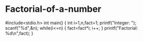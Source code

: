 # Factorial-of-a-number
#include<stdio.h>
int main()
{
int i=1,n,fact=1;
printf("Integer: ");
scanf("%d",&n);
while(i<=n)
{ fact=fact*i; i++; }
printf("Factorial: %d\n",fact);
}
